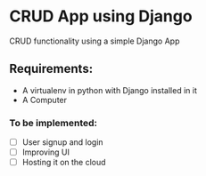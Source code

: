 # CRUD App using Django
CRUD functionality using a simple Django App

## Requirements:
<ul>
<li>A virtualenv in python with Django installed in it <br>
<li>A Computer
</ul>

### To be implemented:
- [ ] User signup and login
- [ ] Improving UI
- [ ] Hosting it on the cloud
